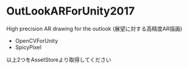 # OutLookARForUnity2017
High precision AR drawing for the outlook (展望に対する高精度AR描画)

- OpenCVForUnity
- SpicyPixel

以上2つをAssetStoreより取得してください
